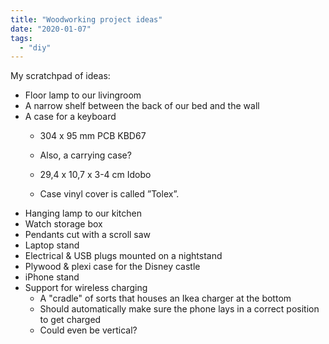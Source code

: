 ```yaml
---
title: "Woodworking project ideas"
date: "2020-01-07"
tags:
  - "diy"
---
```


My scratchpad of ideas:

- Floor lamp to our livingroom
- A narrow shelf between the back of our bed and the wall
- A case for a keyboard
  - 304 x 95 mm PCB KBD67

  - Also, a carrying case?
  - 29,4 x 10,7 x 3-4 cm Idobo
  - Case vinyl cover is called ”Tolex”.
- Hanging lamp to our kitchen
- Watch storage box
- Pendants cut with a scroll saw
- Laptop stand
- Electrical & USB plugs mounted on a nightstand
- Plywood & plexi case for the Disney castle
- iPhone stand
- Support for wireless charging
  - A "cradle" of sorts that houses an Ikea charger at the bottom
  - Should automatically make sure the phone lays in a correct position to get charged
  - Could even be vertical?
